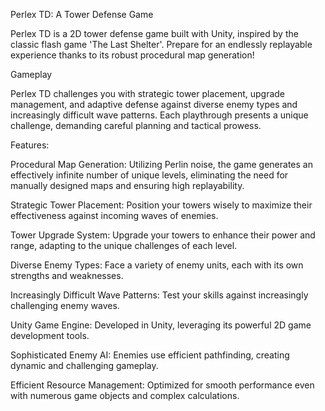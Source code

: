 Perlex TD: A Tower Defense Game

Perlex TD is a 2D tower defense game built with Unity, inspired by the classic flash game 'The Last Shelter'. Prepare for an endlessly replayable experience thanks to its robust procedural map generation!


Gameplay

Perlex TD challenges you with strategic tower placement, upgrade management, and adaptive defense against diverse enemy types and increasingly difficult wave patterns. Each playthrough presents a unique challenge, demanding careful planning and tactical prowess.


Features:

Procedural Map Generation: Utilizing Perlin noise, the game generates an effectively infinite number of unique levels, eliminating the need for manually designed maps and ensuring high replayability.

Strategic Tower Placement: Position your towers wisely to maximize their effectiveness against incoming waves of enemies.

Tower Upgrade System: Upgrade your towers to enhance their power and range, adapting to the unique challenges of each level.

Diverse Enemy Types: Face a variety of enemy units, each with its own strengths and weaknesses.

Increasingly Difficult Wave Patterns: Test your skills against increasingly challenging enemy waves.

Unity Game Engine: Developed in Unity, leveraging its powerful 2D game development tools.

Sophisticated Enemy AI: Enemies use efficient pathfinding, creating dynamic and challenging gameplay.

Efficient Resource Management: Optimized for smooth performance even with numerous game objects and complex calculations.

